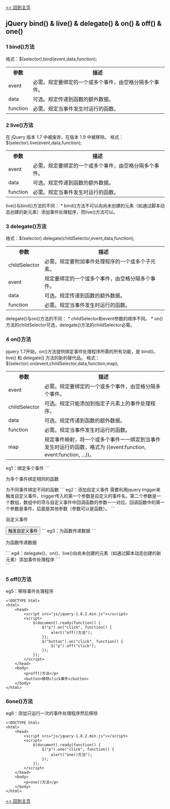 [<< 回到主页](http://suzy1993.github.io/misszy/)

## jQuery bind() & live() & delegate() & on() & off() & one()

### 1 bind()方法
格式：$(selector).bind(event,data,function);
<table>
  <tr><th>参数</th><th>描述</th></tr>
  <tr><td>event</td><td>必需。规定要绑定的一个或多个事件，由空格分隔多个事件。</td></tr>
  <tr><td>data</td><td>可选。规定传递到函数的额外数据。</td></tr>
  <tr><td>function</td><td>必需。规定当事件发生时运行的函数。</td></tr>
</table>

### 2 live()方法
在 jQuery 版本 1.7 中被废弃，在版本 1.9 中被移除。
格式：$(selector).live(event,data,function);
<table>
  <tr><th>参数</th><th>描述</th></tr>
  <tr><td>event</td><td>必需。规定要绑定的一个或多个事件，由空格分隔多个事件。</td></tr>
  <tr><td>data</td><td>可选。规定传递到函数的额外数据。</td></tr>
  <tr><td>function</td><td>必需。规定当事件发生时运行的函数。</td></tr>
</table>
live()与bind()方法的不同：
* bind()方法不可以向尚未创建的元素（如通过脚本动态创建的新元素）添加事件处理程序，而live()方法可以。

### 3 delegate()方法
格式：$(selector).delegate(childSelector,event,data,function);
<table>
  <tr><th>参数</th><th>描述</th></tr>
  <tr><td>childSelector</td><td>必需。规定要附加事件处理程序的一个或多个子元素。</td></tr>
  <tr><td>event</td><td>规定要绑定的一个或多个事件，由空格分隔多个事件。</td></tr>
  <tr><td>data</td><td>可选。规定传递到函数的额外数据。</td></tr>
  <tr><td>function</td><td>必需。规定当事件发生时运行的函数。</td></tr>
</table>
delegate()与on()方法的不同：
* childSelector和event参数的顺序不同。
* on()方法的childSelector可选，delegate()方法的childSelector必需。

### 4 on()方法
jquery 1.7开始，on()方法提供绑定事件处理程序所需的所有功能，是 bind()、live() 和 delegate() 方法的新的替代品。
格式：$(selector).on(event,childSelector,data,function,map);
<table>
  <tr><th>参数</th><th>描述</th></tr>
  <tr><td>event</td><td>必需。规定要绑定的一个或多个事件，由空格分隔多个事件。</td></tr>
  <tr><td>childSelector</td><td>可选。规定只能添加到指定子元素上的事件处理程序。</td></tr>
  <tr><td>data</td><td>可选。规定传递到函数的额外数据。</td></tr>
  <tr><td>function</td><td>必需。规定当事件发生时运行的函数。</td></tr>
  <tr><td>map</td><td>规定事件映射，将一个或多个事件一一绑定到当事件发生时运行的函数，格式为 ({event:function, event:function, ...})。</td></tr>
</table>
eg1：绑定多个事件
```
<!DOCTYPE html>
<html>
    <head>
        <script src="js/jquery-1.8.2.min.js"></script>
        <script>
            $(document).ready(function() {
                $("p").on("click mouseout", function() {
                    alert("click和mouseout触发");
                });
                $("span").on({
                    "click": function() { alert("click触发"); },
                    "mouseout": function() { alert("mouseout触发"); }
                });
            });
        </script>
    </head>
    <body>
        <p>为多个事件绑定相同的函数</p>
        <span>为不同事件绑定不同的函数</span>
    </body>
</html>
```
eg2：添加自定义事件
需要利用jquery trigger来触发自定义事件，trigger传入的第一个参数是自定义的事件名，第二个参数是一个数组，数组中的项与自定义事件中回调函数的参数一一对应。回调函数中的第一个参数是事件，后面是其他参数（参数可以是函数）。
```
<!DOCTYPE html>
<html>
    <head>
        <script src="js/jquery-1.8.2.min.js"></script>
        <script>
            $(document).ready(function() {
                $("p").on("SelfDefinitionEvent", function(event, param1, param2, func){
                    alert(param1);
                    alert(param2);
                    func();
                });
                $("button").click(function() {
                    $("p").trigger("SelfDefinitionEvent", ["First", "Second", function(){ alert("Success") }]);
                });
            });
        </script>
    </head>
    <body>
        <p>自定义事件</p>
        <button>触发自定义事件</button>
    </body>
</html>
```
eg3：为函数传递数据
```
<!DOCTYPE html>
<html>
    <head>
        <script src="js/jquery-1.8.2.min.js"></script>
        <script>
            $(document).ready(function() {
                $("p").on("click", {name: "Alice"}, function(event) {
                    alert(event.data.name);
                });
            });
        </script>
    </head>
    <body>
        <p>为函数传递数据</p>
    </body>
</html>
```
eg4：delegate()、on()、live()向尚未创建的元素（如通过脚本动态创建的新元素）添加事件处理程序
```
<!DOCTYPE html>
<html>
    <head>
        <script src="js/jquery-1.8.2.min.js"></script>
        <script>
            $(document).ready(function(){
                $("#parent").delegate("#p1", "click", function() {
                    alert("delegate方法绑定成功");
                });
                $("#p2").live("click", function() {
                    alert("live方法绑定成功");
                });
                $("#parent").on("click", "#p3", function() {
                    alert("on方法绑定成功");
                });
                $("#p4").bind("click", function() {
                    alert("bind方法绑定成功");
                });
                $("#p5").click("click", function() {
                    alert("click方法绑定成功");
                });
                $("<p id='p1'>delegate方法</p>").appendTo($("#parent"));
                $("<p id='p2'>live方法</p>").appendTo($("#parent"));
                $("<p id='p3'>on方法</p>").appendTo($("#parent"));
                $("<p id='p4'>bind方法</p>").appendTo($("#parent"));
                $("<p id='p5'>click方法</p>").appendTo($("#parent"));
            });
        </script>
    </head>
    <body>
        <div id="parent"></div>
    </body>
</html>
```

### 5 off()方法
eg5：移除事件处理程序
```
<!DOCTYPE html>
<html>
    <head>
        <script src="js/jquery-1.8.2.min.js"></script>
        <script>
            $(document).ready(function() {
                $("p").on("click", function() {
                    alert("off()方法");
                });
                $("button").on("click", function() {
                    $("p").off("click");
                });
            });
        </script>
    </head>
    <body>
        <p>off()方法</p>
        <button>移除click事件</button>
    </body>
</html>
```

### 6one()方法
eg6：添加只运行一次的事件处理程序然后移除
```
<!DOCTYPE html>
<html>
    <head>
        <script src="js/jquery-1.8.2.min.js"></script>
        <script>
            $(document).ready(function() {
                $("p").one("click", function() {
                    alert("one()方法");
                });
            });
        </script>
    </head>
    <body>
        <p>one()方法</p>
    </body>
</html>
```

[<< 回到主页](http://suzy1993.github.io/misszy/)
